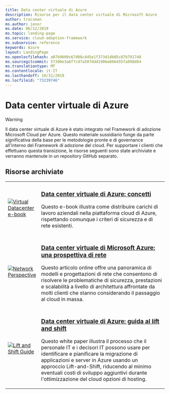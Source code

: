 ```yaml
---
title: Data center virtuale di Azure
description: Risorse per il data center virtuale di Microsoft Azure
author: tracsman
ms.author: jonor
ms.date: 06/12/2019
ms.topic: landing-page
ms.service: cloud-adoption-framework
ms.subservice: reference
keywords: Azure
layout: LandingPage
ms.openlocfilehash: a07b9609c67d08c445e1f373d1db05c87b791748
ms.sourcegitcommit: 57390e3a6f7cd7a507ddd1906e866455fa998d84
ms.translationtype: MT
ms.contentlocale: it-IT
ms.lasthandoff: 10/31/2019
ms.locfileid: "73239746"
---
```

# <a name="azure-virtual-datacenter"></a>Data center virtuale di Azure

> [!WARNING]
> Il data center virtuale di Azure è stato integrato nel Framework di adozione Microsoft Cloud per Azure. Questo materiale sussidiario funge da parte significativa della base per le metodologie pronte e di governance all'interno del Framework di adozione del cloud. Per supportare i clienti che effettuano questa transizione, le risorse seguenti sono state archiviate e verranno mantenute in un repository GitHub separato.

## <a name="archived-resources"></a>Risorse archiviate

<!-- markdownlint-disable MD033 -->

<table>
<tr>
    <td style="width: 64px; vertical-align: middle;"><a href="https://raw.githubusercontent.com/microsoft/CloudAdoptionFramework/master/archive/vdc/Azure_Virtual_Datacenter.pdf"><img src="../_images/vdc/virtual-datacenter.svg" alt="Virtual Datacenter e-book" /></a></td>
    <td>
        <h3><a href="https://raw.githubusercontent.com/microsoft/CloudAdoptionFramework/master/archive/vdc/Azure_Virtual_Datacenter.pdf">Data center virtuale di Azure: concetti</a></h3>
        <p>Questo e-book illustra come distribuire carichi di lavoro aziendali nella piattaforma cloud di Azure, rispettando comunque i criteri di sicurezza e di rete esistenti.</p>
    </td>
</tr>
<tr>
    <td style="width: 64px; vertical-align: middle;"><a href="./networking-vdc.md"><img src="../_images/vdc/vdc-network.png" alt="Network Perspective" /></a></td>
    <td>
        <h3><a href="./networking-vdc.md">Data center virtuale di Microsoft Azure: una prospettiva di rete</a></h3>
        <p>Questo articolo online offre una panoramica di modelli e progettazioni di rete che consentono di risolvere le problematiche di sicurezza, prestazioni e scalabilità a livello di architettura affrontate da molti clienti che stanno considerando il passaggio al cloud in massa.</p>
    </td>
</tr>
<tr>
    <td style="width: 64px; vertical-align: middle;"><a href="https://raw.githubusercontent.com/microsoft/CloudAdoptionFramework/master/archive/vdc/Azure_Virtual_Datacenter_Lift_and_Shift_Guide.pdf"><img src="../_images/vdc/vdc-lift-and-shift.png" alt="Lift and Shift Guide" /></a></td>
    <td>
        <h3><a href="https://raw.githubusercontent.com/microsoft/CloudAdoptionFramework/master/archive/vdc/Azure_Virtual_Datacenter_Lift_and_Shift_Guide.pdf">Data center virtuale di Azure: guida al lift and shift</a></h3>
        <p>Questo white paper illustra il processo che il personale IT e i decisori IT possono usare per identificare e pianificare la migrazione di applicazioni e server in Azure usando un approccio Lift-and-Shift, riducendo al minimo eventuali costi di sviluppo aggiuntivi durante l'ottimizzazione del cloud opzioni di hosting.</p>
    </td>
</tr>
</table>

<!-- markdownlint-enable MD033 -->
